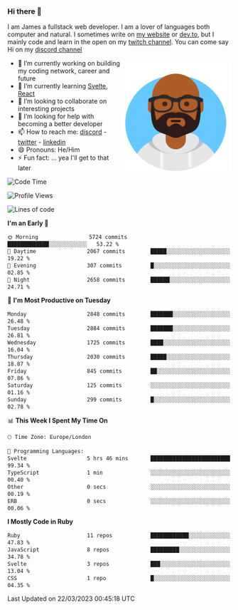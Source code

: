 ### Hi there 👋

I am James a fullstack web developer. I am a lover of languages both computer and natural. I sometimes write on [my website](https://jdhall.dev) or [dev.to](https://dev.to/zefur), but I mainly code and learn in the open on my [twitch channel](https://www.twitch.com/jozuhito). You can come say Hi on my [discord channel](https://discord.gg/sWEHvsBw)



<img align="right" height="250" width="250"  src="/assets/avataaars.png" />

  

- 🔭 I’m currently working on building my coding network, career and future
- 🌱 I’m currently learning [Svelte](https://svelte.dev), [React](https://reactjs.org)
- 👯 I’m looking to collaborate on interesting projects
- 🤔 I’m looking for help with becoming a better developer
- 📫 How to reach me: [discord](https://discord.gg/sWEHvsBw)
                      - [twitter](twitter.com/zefur)
                      - [linkedin](https://linkedin.com/in/j-d-hall)
- 😄 Pronouns: He/Him
- ⚡ Fun fact: ... yea I'll get to that later

 
<!-- BLOG-POST-LIST:START -->

<!-- BLOG-POST-LIST:END -->

<!--START_SECTION:waka-->
![Code Time](http://img.shields.io/badge/Code%20Time-829%20hrs%2041%20mins-blue)

![Profile Views](http://img.shields.io/badge/Profile%20Views-0-blue)

![Lines of code](https://img.shields.io/badge/From%20Hello%20World%20I%27ve%20Written-3.8%20million%20lines%20of%20code-blue)

**I'm an Early 🐤** 

```text
🌞 Morning                5724 commits        █████████████░░░░░░░░░░░░   53.22 % 
🌆 Daytime                2067 commits        █████░░░░░░░░░░░░░░░░░░░░   19.22 % 
🌃 Evening                307 commits         █░░░░░░░░░░░░░░░░░░░░░░░░   02.85 % 
🌙 Night                  2658 commits        ██████░░░░░░░░░░░░░░░░░░░   24.71 % 
```
📅 **I'm Most Productive on Tuesday** 

```text
Monday                   2848 commits        ███████░░░░░░░░░░░░░░░░░░   26.48 % 
Tuesday                  2884 commits        ███████░░░░░░░░░░░░░░░░░░   26.81 % 
Wednesday                1725 commits        ████░░░░░░░░░░░░░░░░░░░░░   16.04 % 
Thursday                 2030 commits        █████░░░░░░░░░░░░░░░░░░░░   18.87 % 
Friday                   845 commits         ██░░░░░░░░░░░░░░░░░░░░░░░   07.86 % 
Saturday                 125 commits         ░░░░░░░░░░░░░░░░░░░░░░░░░   01.16 % 
Sunday                   299 commits         █░░░░░░░░░░░░░░░░░░░░░░░░   02.78 % 
```


📊 **This Week I Spent My Time On** 

```text
🕑︎ Time Zone: Europe/London

💬 Programming Languages: 
Svelte                   5 hrs 46 mins       █████████████████████████   99.34 % 
TypeScript               1 min               ░░░░░░░░░░░░░░░░░░░░░░░░░   00.40 % 
Other                    0 secs              ░░░░░░░░░░░░░░░░░░░░░░░░░   00.19 % 
ERB                      0 secs              ░░░░░░░░░░░░░░░░░░░░░░░░░   00.06 % 
```

**I Mostly Code in Ruby** 

```text
Ruby                     11 repos            ████████████░░░░░░░░░░░░░   47.83 % 
JavaScript               8 repos             █████████░░░░░░░░░░░░░░░░   34.78 % 
Svelte                   3 repos             ███░░░░░░░░░░░░░░░░░░░░░░   13.04 % 
CSS                      1 repo              █░░░░░░░░░░░░░░░░░░░░░░░░   04.35 % 
```




 Last Updated on 22/03/2023 00:45:18 UTC
<!--END_SECTION:waka-->
